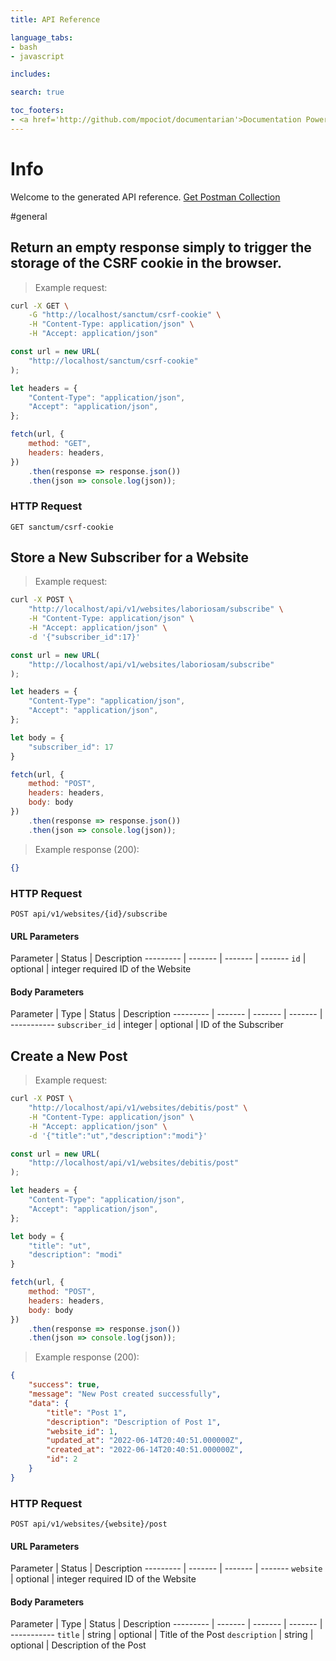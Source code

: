 ```yaml
---
title: API Reference

language_tabs:
- bash
- javascript

includes:

search: true

toc_footers:
- <a href='http://github.com/mpociot/documentarian'>Documentation Powered by Documentarian</a>
---
```

<!-- START_INFO -->
# Info

Welcome to the generated API reference.
[Get Postman Collection](http://localhost/docs/collection.json)

<!-- END_INFO -->

#general


<!-- START_4dfafe7f87ec132be3c8990dd1fa9078 -->
## Return an empty response simply to trigger the storage of the CSRF cookie in the browser.

> Example request:

```bash
curl -X GET \
    -G "http://localhost/sanctum/csrf-cookie" \
    -H "Content-Type: application/json" \
    -H "Accept: application/json"
```

```javascript
const url = new URL(
    "http://localhost/sanctum/csrf-cookie"
);

let headers = {
    "Content-Type": "application/json",
    "Accept": "application/json",
};

fetch(url, {
    method: "GET",
    headers: headers,
})
    .then(response => response.json())
    .then(json => console.log(json));
```



### HTTP Request
`GET sanctum/csrf-cookie`


<!-- END_4dfafe7f87ec132be3c8990dd1fa9078 -->

<!-- START_e168b47ce8c7a216916efdaa9d3f011e -->
## Store a New Subscriber for a Website

> Example request:

```bash
curl -X POST \
    "http://localhost/api/v1/websites/laboriosam/subscribe" \
    -H "Content-Type: application/json" \
    -H "Accept: application/json" \
    -d '{"subscriber_id":17}'

```

```javascript
const url = new URL(
    "http://localhost/api/v1/websites/laboriosam/subscribe"
);

let headers = {
    "Content-Type": "application/json",
    "Accept": "application/json",
};

let body = {
    "subscriber_id": 17
}

fetch(url, {
    method: "POST",
    headers: headers,
    body: body
})
    .then(response => response.json())
    .then(json => console.log(json));
```


> Example response (200):

```json
{}
```

### HTTP Request
`POST api/v1/websites/{id}/subscribe`

#### URL Parameters

Parameter | Status | Description
--------- | ------- | ------- | -------
    `id` |  optional  | integer required ID of the Website
#### Body Parameters
Parameter | Type | Status | Description
--------- | ------- | ------- | ------- | -----------
    `subscriber_id` | integer |  optional  | ID of the Subscriber
    
<!-- END_e168b47ce8c7a216916efdaa9d3f011e -->

<!-- START_5e96f1f289997d5928ca34fcc11c6df6 -->
## Create a New Post

> Example request:

```bash
curl -X POST \
    "http://localhost/api/v1/websites/debitis/post" \
    -H "Content-Type: application/json" \
    -H "Accept: application/json" \
    -d '{"title":"ut","description":"modi"}'

```

```javascript
const url = new URL(
    "http://localhost/api/v1/websites/debitis/post"
);

let headers = {
    "Content-Type": "application/json",
    "Accept": "application/json",
};

let body = {
    "title": "ut",
    "description": "modi"
}

fetch(url, {
    method: "POST",
    headers: headers,
    body: body
})
    .then(response => response.json())
    .then(json => console.log(json));
```


> Example response (200):

```json
{
    "success": true,
    "message": "New Post created successfully",
    "data": {
        "title": "Post 1",
        "description": "Description of Post 1",
        "website_id": 1,
        "updated_at": "2022-06-14T20:40:51.000000Z",
        "created_at": "2022-06-14T20:40:51.000000Z",
        "id": 2
    }
}
```

### HTTP Request
`POST api/v1/websites/{website}/post`

#### URL Parameters

Parameter | Status | Description
--------- | ------- | ------- | -------
    `website` |  optional  | integer required ID of the Website
#### Body Parameters
Parameter | Type | Status | Description
--------- | ------- | ------- | ------- | -----------
    `title` | string |  optional  | Title of the Post
        `description` | string |  optional  | Description of the Post
    
<!-- END_5e96f1f289997d5928ca34fcc11c6df6 -->


